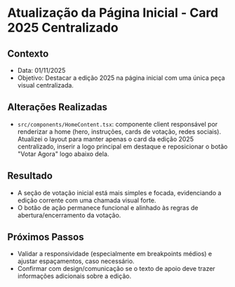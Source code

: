 # Atualização da Página Inicial - Card 2025 Centralizado

## Contexto
- Data: 01/11/2025
- Objetivo: Destacar a edição 2025 na página inicial com uma única peça visual centralizada.

## Alterações Realizadas
- `src/components/HomeContent.tsx`: componente client responsável por renderizar a home (hero, instruções, cards de votação, redes sociais). Atualizei o layout para manter apenas o card da edição 2025 centralizado, inserir a logo principal em destaque e reposicionar o botão "Votar Agora" logo abaixo dela.

## Resultado
- A seção de votação inicial está mais simples e focada, evidenciando a edição corrente com uma chamada visual forte.
- O botão de ação permanece funcional e alinhado às regras de abertura/encerramento da votação.

## Próximos Passos
- Validar a responsividade (especialmente em breakpoints médios) e ajustar espaçamentos, caso necessário.
- Confirmar com design/comunicação se o texto de apoio deve trazer informações adicionais sobre a edição.

